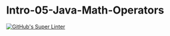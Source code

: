 # Intro-05-Java-Math-Operators

[![GitHub's Super Linter](https://github.com/ICS4U-Programming-FrankieFW/Intro-05-Java-Math-Operators/workflows/GitHub's%20Super%20Linter/badge.svg)](https://github.com/ICS4U-Programming-FrankieFW/Intro-05-Java-Math-Operators/actions)
